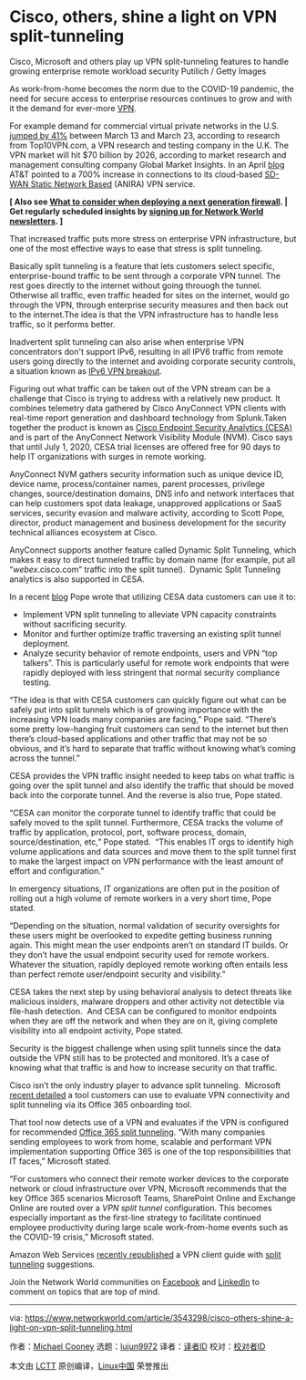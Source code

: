 [#]: collector: (lujun9972)
[#]: translator: ( )
[#]: reviewer: ( )
[#]: publisher: ( )
[#]: url: ( )
[#]: subject: (Cisco, others, shine a light on VPN split-tunneling)
[#]: via: (https://www.networkworld.com/article/3543298/cisco-others-shine-a-light-on-vpn-split-tunneling.html)
[#]: author: (Michael Cooney https://www.networkworld.com/author/Michael-Cooney/)

Cisco, others, shine a light on VPN split-tunneling
======
Cisco, Microsoft and others play up VPN split-tunneling features to handle growing enterprise remote workload security
Putilich / Getty Images

As work-from-home becomes the norm due to the COVID-19 pandemic, the need for secure access to enterprise resources continues to grow and with it the demand for ever-more [VPN][1].

For example demand for commercial virtual private networks in the U.S. [jumped by 41%][2] between March 13 and March 23, according to research from Top10VPN.com, a VPN research and testing company in the U.K. The VPN market will hit $70 billion by 2026, according to market research and management consulting company Global Market Insights. In an April [blog][3] AT&amp;T pointed to a 700% increase in connections to its cloud-based [SD-WAN Static Network Based][4] (ANIRA) VPN service.

**[ Also see [What to consider when deploying a next generation firewall][5]. | Get regularly scheduled insights by [signing up for Network World newsletters][6]. ]**

That increased traffic puts more stress on enterprise VPN infrastructure, but one of the most effective ways to ease that stress is split tunneling.

Basically split tunneling is a feature that lets customers select specific, enterprise-bound traffic to be sent through a corporate VPN tunnel. The rest goes directly to the internet without going throuogh the tunnel. Otherwise all traffic, even traffic headed for sites on the internet, would go through the VPN, through enterprise security measures and then back out to the internet.The idea is that the VPN infrastructure has to handle less traffic, so it performs better.

Inadvertent split tunneling can also arise when enterprise VPN concentrators don't support IPv6, resulting in all IPV6 traffic from remote users going directly to the internet and avoiding corporate security controls, a situation known as [IPv6 VPN breakout][7].

Figuring out what traffic can be taken out of the VPN stream can be a challenge that Cisco is trying to address with a relatively new product. It combines telemetry data gathered by Cisco AnyConnect VPN clients with real-time report generation and dashboard technology from Splunk.Taken together the product is known as [Cisco Endpoint Security Analytics (CESA)][8] and is part of the AnyConnect Network Visibility Module (NVM). Cisco says that until July 1, 2020, CESA trial licenses are offered free for 90 days to help IT organizations with surges in remote working.

AnyConnect NVM gathers security information such as unique device ID, device name, process/container names, parent processes, privilege changes, source/destination domains, DNS info and network interfaces that can help customers spot data leakage, unapproved applications or SaaS services, security evasion and malware activity, according to Scott Pope, director, product management and business development for the security technical alliances ecosystem at Cisco.

AnyConnect supports another feature called Dynamic Split Tunneling, which makes it easy to direct tunneled traffic by domain name (for example, put all “*webex*.cisco.com” traffic into the split tunnel).  Dynamic Split Tunneling analytics is also supported in CESA.

In a recent [blog][9] Pope wrote that utilizing CESA data customers can use it to:

  * Implement VPN split tunneling to alleviate VPN capacity constraints without sacrificing security.
  * Monitor and further optimize traffic traversing an existing split tunnel deployment.
  * Analyze security behavior of remote endpoints, users and VPN “top talkers”. This is particularly useful for remote work endpoints that were rapidly deployed with less stringent that normal security compliance testing.



“The idea is that with CESA customers can quickly figure out what can be safely put into split tunnels which is of growing importance with the increasing VPN loads many companies are facing,” Pope said. “There’s some pretty low-hanging fruit customers can send to the internet but then there’s cloud-based applications and other traffic that may not be so obvious, and it’s hard to separate that traffic without knowing what’s coming across the tunnel.”

CESA provides the VPN traffic insight needed to keep tabs on what traffic is going over the split tunnel and also identify the traffic that should be moved back into the corporate tunnel. And the reverse is also true, Pope stated.

“CESA can monitor the corporate tunnel to identify traffic that could be safely moved to the split tunnel. Furthermore, CESA tracks the volume of traffic by application, protocol, port, software process, domain, source/destination, etc,” Pope stated.  “This enables IT orgs to identify high volume applications and data sources and move them to the split tunnel first to make the largest impact on VPN performance with the least amount of effort and configuration.”

In emergency situations, IT organizations are often put in the position of rolling out a high volume of remote workers in a very short time, Pope stated.  

“Depending on the situation, normal validation of security oversights for these users might be overlooked to expedite getting business running again. This might mean the user endpoints aren’t on standard IT builds. Or they don’t have the usual endpoint security used for remote workers. Whatever the situation, rapidly deployed remote working often entails less than perfect remote user/endpoint security and visibility.”

CESA takes the next step by using behavioral analysis to detect threats like malicious insiders, malware droppers and other activity not detectible via file-hash detection.  And CESA can be configured to monitor endpoints when they are off the network and when they are on it, giving complete visibility into all endpoint activity, Pope stated.

Security is the biggest challenge when using split tunnels since the data outside the VPN still has to be protected and monitored. It’s a case of knowing what that traffic is and how to increase security on that traffic.

Cisco isn’t the only industry player to advance split tunneling.  Microsoft [recent detailed][10] a tool customers can use to evaluate VPN connectivity and split tunneling via its Office 365 onboarding tool.    

That tool now detects use of a VPN and evaluates if the VPN is configured for recommended [Office 365 split tunneling][11]. “With many companies sending employees to work from home, scalable and performant VPN implementation supporting Office 365 is one of the top responsibilities that IT faces,” Microsoft stated. 

“For customers who connect their remote worker devices to the corporate network or cloud infrastructure over VPN, Microsoft recommends that the key Office 365 scenarios Microsoft Teams, SharePoint Online and Exchange Online are routed over a _VPN split tunnel_ configuration. This becomes especially important as the first-line strategy to facilitate continued employee productivity during large scale work-from-home events such as the COVID-19 crisis,” Microsoft stated.

Amazon Web Services [recently republished][12] a VPN client guide with [split tunneling][13] suggestions. 

Join the Network World communities on [Facebook][14] and [LinkedIn][15] to comment on topics that are top of mind.

--------------------------------------------------------------------------------

via: https://www.networkworld.com/article/3543298/cisco-others-shine-a-light-on-vpn-split-tunneling.html

作者：[Michael Cooney][a]
选题：[lujun9972][b]
译者：[译者ID](https://github.com/译者ID)
校对：[校对者ID](https://github.com/校对者ID)

本文由 [LCTT](https://github.com/LCTT/TranslateProject) 原创编译，[Linux中国](https://linux.cn/) 荣誉推出

[a]: https://www.networkworld.com/author/Michael-Cooney/
[b]: https://github.com/lujun9972
[1]: https://www.networkworld.com/article/3268744/understanding-virtual-private-networks-and-why-vpns-are-important-to-sd-wan.html
[2]: https://www.networkworld.com/article/3542032/global-vpn-use-exploded-in-march.html
[3]: https://about.att.com/innovationblog/2020/04/anira.html
[4]: https://www.business.att.com/content/dam/attbusiness/briefs/sd-wan-static-network-based-anira-product-brief.pdf
[5]: https://www.networkworld.com/article/3236448/lan-wan/what-to-consider-when-deploying-a-next-generation-firewall.html
[6]: https://www.networkworld.com/newsletters/signup.html
[7]: https://www.networkworld.com/article/3445200/how-to-prevent-ipv6-vpn-breakout.html
[8]: https://www.cisco.com/c/dam/en/us/products/collateral/security/amp-for-endpoints/at-a-glance-c45-742564.pdf
[9]: https://blogs.cisco.com/security/how-to-monitor-vpn-split-tunneling-and-remote-endpoints-with-existing-infrastructure?dtid=osscdc000283
[10]: https://techcommunity.microsoft.com/t5/office-365-networking/office-365-network-onboarding-tool-poc-updated-with-vpn-testing/m-p/1292515
[11]: https://docs.microsoft.com/en-us/Office365/Enterprise/office-365-vpn-split-tunnel
[12]: https://aws.amazon.com/blogs/networking-and-content-delivery/introducing-aws-client-vpn-to-securely-access-aws-and-on-premises-resources/
[13]: https://aws.amazon.com/about-aws/whats-new/2019/07/aws-client-vpn-now-adds-support-for-split-tunnel/
[14]: https://www.facebook.com/NetworkWorld/
[15]: https://www.linkedin.com/company/network-world
